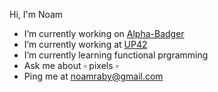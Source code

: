 Hi, I'm Noam

- I’m currently working on [Alpha-Badger](https://github.com/NoamRa/alpha-badger)
- I’m currently working at [UP42](https://up42.com)
- I’m currently learning functional prgramming
- Ask me about ▫ pixels ▫
- Ping me at noamraby@gmail.com

